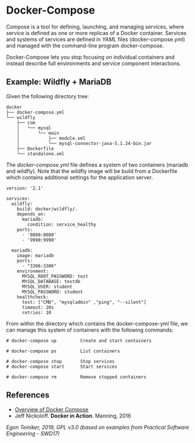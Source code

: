 # Docker-Compose
Compose is a tool for defining, launching, and managing services, where service is defined as one or more replicas of a 
Docker container.
Services and systems of services are defined in *YAML* files (docker-compose.yml) and managed with the command-line 
program docker-compose.

Docker-Compose lets you stop focusing on individual containers and instead describe full environments and service component 
interactions. 

## Example: Wildfly + MariaDB

Given the following directory tree:
```
docker
├── docker-compose.yml
└── wildfly
    ├── com
    │   └── mysql
    │       └── main
    │           ├── module.xml
    │           └── mysql-connector-java-5.1.24-bin.jar
    ├── Dockerfile
    └── standalone.xml
```

The *docker-compose.yml* file defines a system of two containers (mariadb and wildfly).
Note that the wildfly image will be build from a Dockerfile which contains additional settings for the application server. 
```
version: '2.1'

services:
  wildfly:
    build: docker/wildfly/.
    depends_on:
      mariadb:
        condition: service_healthy
    ports:
      - '8080:8080'
      - '9990:9990'

  mariadb:
    image: mariadb
    ports:
      - "3306:3306"
    environment:
      MYSQL_ROOT_PASSWORD: test
      MYSQL_DATABASE: testdb
      MYSQL_USER: student
      MYSQL_PASSWORD: student
    healthcheck:
      test: ["CMD", "mysqladmin" ,"ping", "--silent"]
      timeout: 20s
      retries: 10

```

From within the directory which contains the docker-compose-yml file, we can manage this system of containers with the 
following commands:
```
# docker-compose up         Create and start containers

# docker-compose ps         List containers

# docker-compose stop       Stop services
# docker-compose start      Start services

# docker-compose rm         Remove stopped containers
```

## References

* [Overview of Docker Compose](https://docs.docker.com/compose/)
* Jeff Nickoloff. **Docker in Action**. Manning, 2016 

*Egon Teiniker, 2019, GPL v3.0 (based on examples from Practical Software Engineering - SWD17)*

